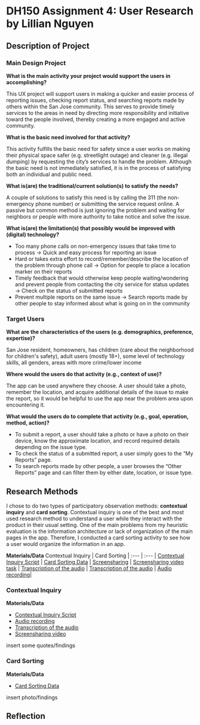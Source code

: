 # DH150 Assignment 4: User Research by Lillian Nguyen

## Description of Project

### Main Design Project
**What is the main activity your project would support the users in accomplishing?**

This UX project will support users in making a quicker and easier process of reporting issues, checking report status, and searching reports made by others within the San Jose community. This serves to provide timely services to the areas in need by directing more responsibility and initiative toward the people involved, thereby creating a more engaged and active community.

**What is the basic need involved for that activity?**

This activity fulfills the basic need for safety since a user works on making their physical space safer (e.g. streetlight outage) and cleaner (e.g. illegal dumping) by requesting the city’s services to handle the problem. Although the basic need is not immediately satisfied, it is in the process of satisfying both an individual and public need.

**What is(are) the traditional/current solution(s) to satisfy the needs?**

A couple of solutions to satisfy this need is by calling the 311 (the non-emergency phone number) or submitting the service request online. A passive but common method is just ignoring the problem and waiting for neighbors or people with more authority to take notice and solve the issue.

**What is(are) the limitation(s) that possibly would be improved with (digital) technology?**
* Too many phone calls on non-emergency issues that take time to process → Quick and easy process for reporting an issue
* Hard or takes extra effort to record/remember/describe the location of the problem through phone call → Option for people to place a location marker on their reports
* Timely feedback that would otherwise keep people waiting/wondering and prevent people from contacting the city service for status updates → Check on the status of submitted reports
* Prevent multiple reports on the same issue → Search reports made by other people to stay informed about what is going on in the community

### Target Users
**What are the characteristics of the users (e.g. demographics, preference, expertise)?**

San Jose resident, homeowners, has children (care about the neighborhood for children's safety), adult users (mostly 18+), some level of technology skills, all genders, areas with more crime/lower income

**Where would the users do that activity (e.g., context of use)?**

The app can be used anywhere they choose. A user should take a photo, remember the location, and acquire additional details of the issue to make the report, so it would be helpful to use the app near the problem area upon encountering it. 

**What would the users do to complete that activity (e.g., goal, operation, method, action)?**
* To submit a report, a user should take a photo or have a photo on their device, know the approximate location, and record required details depending on the issue type. 
* To check the status of a submitted report, a user simply goes to the “My Reports” page.
* To search reports made by other people, a user browses the “Other Reports” page and can filter them by either date, location, or issue type.


## Research Methods
I chose to do two types of participatory observation methods: **contextual inquiry** and **card sorting**. Contextual inquiry is one of the best and most used research method to understand a user while they interact with the product in their usual setting. One of the main problems from my heuristic evaluation is the information architecture or lack of organization of the main pages in the app. Therefore, I conducted a card sorting activity to see how a user would organize the information in an app. 

**Materials/Data**
Contextual Inquiry  | Card Sorting  |
:--- | :---  |
[Contextual Inquiry Script](link) | [Card Sorting Data](link)  |
[Screensharing](link) | [Screensharing video task](link)  |
[Transcription of the audio](link) | [Transcription of the audio](link)  |
[Audio recording](link)| 

### Contextual Inquiry
**Materials/Data**
* [Contextual Inquiry Script](link) 
* [Audio recording](link)
* [Transcription of the audio](link)
* [Screensharing video](link)

insert some quotes/findings

### Card Sorting
**Materials/Data**
* [Card Sorting Data](link)

insert photo/findings


## Reflection
